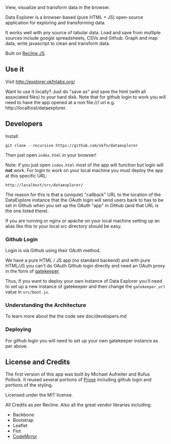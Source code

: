 View, visualize and transform data in the browser.

Data Explorer is a browser-based (pure HTML + JS) open-source application for
exploring and transforming data.

It works well with any source of tabular data. Load and save from multiple
sources include google spreadsheets, CSVs and Github. Graph and map data, write
javascript to clean and transform data.

Built on [Recline JS](http://okfnlabs.org/recline/).

## Use it

Visit <http://explorer.okfnlabs.org/>

Want to use it locally? Just do "save as" and save the html (with all
associated files) to your hard disk. Note that for github login to work you
will need to have the app opened at a non file:/// url e.g.
http://localhost/dataexplorer.

## Developers

Install:

    git clone --recursive https://github.com/okfn/dataexplorer

Then just open `index.html` in your browser!

Note: if you just open `index.html` most of the app will function but login
will **not** work. For login to work on your local machine you must deploy the
app at this specific URL:

    http://localhost/src/dataexplorer/

The reason for this is that a (uniqute) "callback" URL to the location of the
DataExplore instance that the OAuth login will send users back to has to be set
in Github when you set up the OAuth "app" in Github (and that URL is the one
listed there).

If you are running or nginx or apache on your local machine setting up an alias
like this to your local src directory should be easy.

### Github Login

Login is via Github using their OAuth method.

We have a pure HTML / JS app (no standard backend) and with pure HTML/JS you
can't do OAuth Github login directly and need an OAuth proxy in the form of
[gatekeeper][].

[gatekeeper]: https://github.com/prose/gatekeeper

Thus, if you want to deploy your own instance of Data Explorer you'll need to
set up a new instance of gatekeeper and then change the `gatekeeper_url` value
in `src/boot.js`.

### Understanding the Architecture

To learn more about the the code see doc/developers.md

### Deploying

For github login you will need to set up your own gatekeeper instance as per above.

## License and Credits

The first version of this app was built by Michael Aufreiter and Rufus Pollock.
It reused several portions of [Prose][] including github login and portions of
the styling.

[Prose]: https://github.com/prose/prose

Licensed under the MIT license.

All Credits as per Recline. Also all the great vendor libraries including:

* Backbone
* Bootstrap
* Leaflet
* Flot
* [CodeMirror](http://codemirror.net/)

